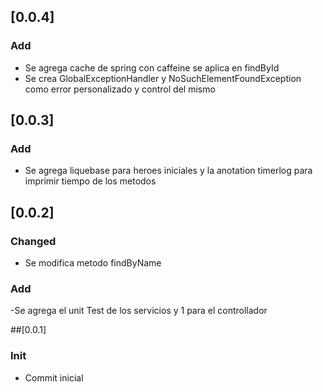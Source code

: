 ## [0.0.4]
### Add
- Se agrega cache de spring con caffeine se aplica en findById
- Se crea GlobalExceptionHandler y NoSuchElementFoundException como error personalizado y control del mismo

## [0.0.3]
### Add
- Se agrega liquebase para heroes iniciales y  la anotation timerlog para imprimir tiempo de los metodos

## [0.0.2] 
### Changed
- Se modifica metodo findByName 
### Add
-Se agrega el unit Test de los servicios y 1 para el controllador

##[0.0.1] 
### Init
- Commit inicial  

